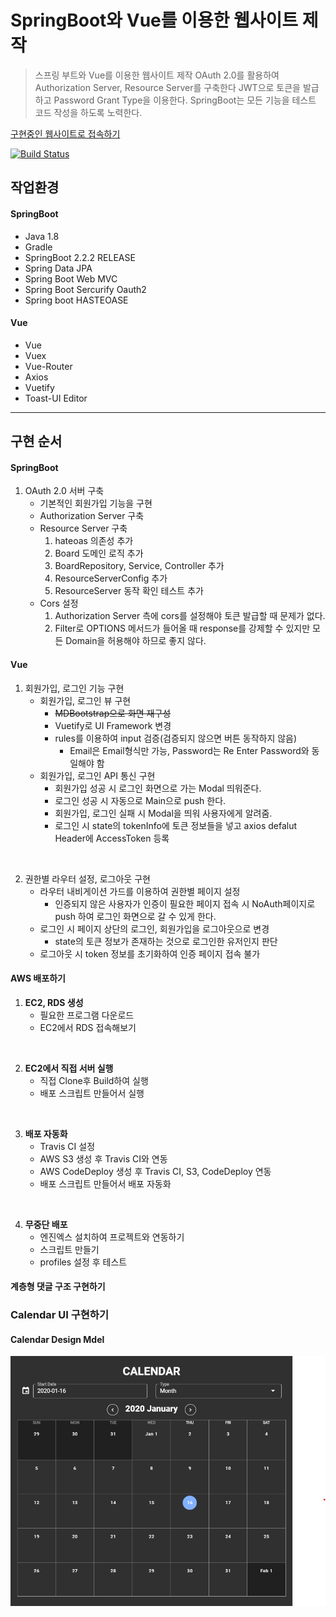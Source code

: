 # SpringBoot와 Vue를 이용한 웹사이트 제작
> 스프링 부트와 Vue를 이용한 웹사이트 제작 OAuth 2.0를 활용하여 Authorization Server, Resource Server를 구축한다
> JWT으로 토큰을 발급하고 Password Grant Type을 이용한다.
> SpringBoot는 모든 기능을 테스트 코드 작성을 하도록 노력한다.

[구현중인 웹사이트로 접속하기](https://naughty-murdock-133815.netlify.com/)

[![Build Status](https://travis-ci.org/DongmyeongLee22/msa-study.svg?branch=master)](https://travis-ci.org/DongmyeongLee22/msa-study)

## 작업환경
#### SpringBoot
 - Java 1.8
 - Gradle
 - SpringBoot 2.2.2 RELEASE  
 - Spring Data JPA
 - Spring Boot Web MVC
 - Spring Boot Sercurify Oauth2
 - Spring boot HASTEOASE


#### Vue
 - Vue
 - Vuex
 - Vue-Router
 - Axios
 - Vuetify
 - Toast-UI Editor

---
## 구현 순서
#### SpringBoot
1. OAuth 2.0 서버 구축
    - 기본적인 회원가입 기능을 구현
    - Authorization Server 구축
    - Resource Server 구축
      1. hateoas 의존성 추가
      1. Board 도메인 로직 추가
      1. BoardRepository, Service, Controller 추가
      1. ResourceServerConfig 추가
      1. ResourceServer 동작 확인 테스트 추가
    - Cors 설정
      1. Authorization Server 측에 cors를 설정해야 토큰 발급할 때 문제가 없다.
      2. Filter로 OPTIONS 메서드가 들어올 때 response를 강제할 수 있지만 모든 Domain을 허용해야 하므로 좋지 않다.


#### Vue
1. 회원가입, 로그인 기능 구현
    - 회원가입, 로그인 뷰 구현
      - ~~MDBootstrap으로 화면 재구성~~
      - Vuetify로 UI Framework 변경
      - rules를 이용하여 input 검증(검증되지 않으면 버튼 동작하지 않음)
        - Email은 Email형식만 가능, Password는 Re Enter Password와 동일해야 함
    - 회원가입, 로그인 API 통신 구현
      - 회원가입 성공 시 로그인 화면으로 가는 Modal 띄워준다.
      - 로그인 성공 시 자동으로 Main으로 push 한다.
      - 회원가입, 로그인 실패 시 Modal을 띄워 사용자에게 알려줌.
      - 로그인 시 state의 tokenInfo에 토큰 정보들을 넣고 axios defalut Header에 AccessToken 등록
<br>

2. 권한별 라우터 설정, 로그아웃 구현
    - 라우터 내비게이션 가드를 이용하여 권한별 페이지 설정
      - 인증되지 않은 사용자가 인증이 필요한 페이지 접속 시 NoAuth페이지로 push 하여 로그인 화면으로 갈 수 있게 한다.
    - 로그인 시 페이지 상단의 로그인, 회원가입을 로그아웃으로 변경
      - state의 토큰 정보가 존재하는 것으로 로그인한 유저인지 판단
    - 로그아웃 시 token 정보를 초기화하여 인증 페이지 접속 불가


#### AWS 배포하기
1. **EC2, RDS 생성**
    - 필요한 프로그램 다운로드
    - EC2에서 RDS 접속해보기
<br>

2. **EC2에서 직접 서버 실행**
    - 직접 Clone후 Build하여 실행
    - 배포 스크립트 만들어서 실행
<br>

3. **배포 자동화**
    - Travis CI 설정
    - AWS S3 생성 후 Travis CI와 연동
    - AWS CodeDeploy 생성 후 Travis CI, S3, CodeDeploy 연동
    - 배포 스크립트 만들어서 배포 자동화
<br>

4. **무중단 배포**
    - 엔진엑스 설치하여 프로젝트와 연동하기
    - 스크립트 만들기
    - profiles 설정 후 테스트


#### 계층형 댓글 구조 구현하기

### Calendar UI 구현하기
#### Calendar Design Mdel
![image](./images/calendar.png)
